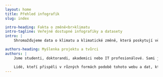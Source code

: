 ```yaml
---
layout: home
title: Přehled infografik
slug: index

intro-heading: Fakta o změně<br>klimatu
intro-tagline: Veřejně dostupné infografiky a datasety
intro: |
    Shromažďujeme data o klimatu a klimatické změně, která poskytují vědecké instituce (ČHMÚ, NASA, Eurostat a jiné) a zpracováváme z nich grafy a infografiky pro další použití.

authors-heading: Myšlenka projektu a tvůrci
authors: |
    Jsme studenti, doktorandi, akademici nebo IT profesionálové. Sami jsme si zkusili vyhledat data o teplotě či emisích, najít určité informace v mnohasetstránkových zprávách IPCC nebo původních článcích. Jde to, ale zabere to hodně času, musíte umět dobře anglicky a musíte si dohledávat spoustu souvislostí. Běžný novinář nebo politik (ani bězný čech) většinou nemá tolik trpělivosti nebo dostatečnou úroveň angličtiny a tak si data nevyhledá. Rozhodli jsme se proto, že tu práci, kterou jsme s hledáním dat měli, ostatním ušetříme - zpracujeme infografiky, dáme odkazy na původní data i naše zpracované datasety na jedno místo a doplníme základní souvislosti a dáme je k dispozici všem, pro koho budou užitečné. A doufáme, že se postupně tyto informace dostanou ke všem, kterých se změny klimatu týkají. Tedy ke všem.

    Lidé, kteří přispěli v různých formách podobě tohoto webu a dat, které na něm vidíte: Ondáš Přibyla, Martin Ukrop, Marek Lahoda, Martin crysman Zahradník, Petr Novotný, Kristína Zakopčanová, Daniel Rychlý, Jan Drábek, Marko Řeháček a další.
---
```


